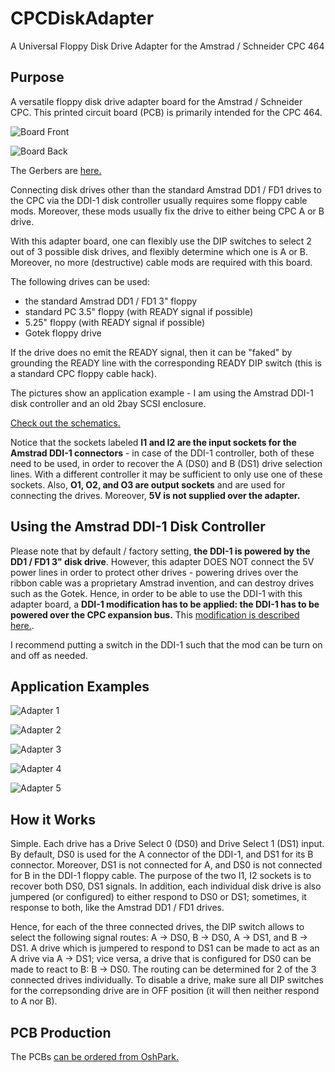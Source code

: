 # CPCDiskAdapter
A Universal Floppy Disk Drive Adapter for the Amstrad / Schneider CPC 464 

## Purpose 

A versatile floppy disk drive adapter board for the Amstrad /
Schneider CPC.  This printed circuit board (PCB) is primarily intended
for the CPC 464.

![Board Front](images/floppy-adapter-board-front.png)

![Board Back](images/floppy-adapter-board-back.png)

The Gerbers are [here.](gerbers.zip) 

Connecting disk drives other than the standard Amstrad DD1 / FD1
drives to the CPC via the DDI-1 disk controller usually requires some
floppy cable mods. Moreover, these mods usually fix the drive to
either being CPC A or B drive.

With this adapter board, one can flexibly use the DIP switches to
select 2 out of 3 possible disk drives, and flexibly determine which
one is A or B. Moreover, no more (destructive) cable mods are required
with this board.

The following drives can be used: 

- the standard Amstrad DD1 / FD1 3" floppy
- standard PC 3.5" floppy (with READY signal if possible) 
- 5.25" floppy (with READY signal if possible) 
- Gotek floppy drive

If the drive does no emit the READY signal, then it can be "faked" by
grounding the READY line with the corresponding READY DIP switch (this
is a standard CPC floppy cable hack).

The pictures show an application example - I am using the Amstrad
DDI-1 disk controller and an old 2bay SCSI enclosure.

[Check out the schematics.](schematics.pdf)

Notice that the sockets labeled **I1 and I2 are the input sockets for
the Amstrad DDI-1 connectors** - in case of the DDI-1 controller, both
of these need to be used, in order to recover the A (DS0) and B (DS1)
drive selection lines. With a different controller it may be
sufficient to only use one of these sockets. Also, **O1, O2, and O3
are output sockets** and are used for connecting the drives. Moreover,
**5V is not supplied over the adapter.**

## Using the Amstrad DDI-1 Disk Controller 

Please note that by default / factory setting, **the DDI-1 is powered
by the DD1 / FD1 3" disk drive**. However, this adapter DOES NOT
connect the 5V power lines in order to protect other drives - powering
drives over the ribbon cable was a proprietary Amstrad invention, and
can destroy drives such as the Gotek. Hence, in order to be able to
use the DDI-1 with this adapter board, a **DDI-1 modification has to
be applied: the DDI-1 has to be powered over the CPC expansion bus.**
This [modification is described
here.](http://www.cpcwiki.eu/index.php/DDI_Modification]).

I recommend putting a switch in the DDI-1 such that the mod can be turn on and off as needed. 

## Application Examples 

![Adapter 1](images/adapter1.JPG)

![Adapter 2](images/adapter2.JPG)

![Adapter 3](images/adapter3.JPG)

![Adapter 4](images/adapter4.JPG)

![Adapter 5](images/adapter5.JPG)

## How it Works 

Simple. Each drive has a Drive Select 0 (DS0) and Drive Select 1 (DS1)
input. By default, DS0 is used for the A connector of the DDI-1, and
DS1 for its B connector. Moreover, DS1 is not connected for A, and DS0
is not connected for B in the DDI-1 floppy cable. The purpose of the
two I1, I2 sockets is to recover both DS0, DS1 signals. In addition,
each individual disk drive is also jumpered (or configured) to either
respond to DS0 or DS1; sometimes, it response to both, like the
Amstrad DD1 / FD1 drives.

Hence, for each of the three connected drives, the DIP switch allows
to select the following signal routes: A -> DS0, B -> DS0, A -> DS1,
and B -> DS1. A drive which is jumpered to respond to DS1 can be made
to act as an A drive via A -> DS1; vice versa, a drive that is
configured for DS0 can be made to react to B: B -> DS0. The routing
can be determined for 2 of the 3 connected drives individually. To
disable a drive, make sure all DIP switches for the correpsonding
drive are in OFF position (it will then neither respond to A nor B).

## PCB Production

 The PCBs [can be ordered from OshPark.](https://oshpark.com/shared_projects/rtc6nzZu)

